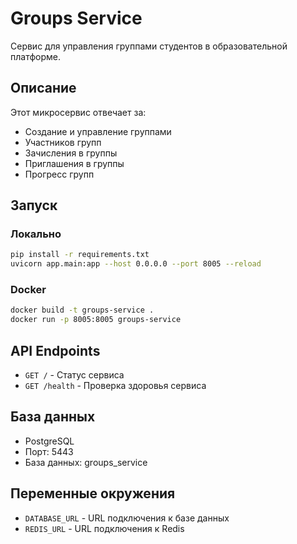 # Groups Service

Сервис для управления группами студентов в образовательной платформе.

## Описание

Этот микросервис отвечает за:
- Создание и управление группами
- Участников групп
- Зачисления в группы
- Приглашения в группы
- Прогресс групп

## Запуск

### Локально
```bash
pip install -r requirements.txt
uvicorn app.main:app --host 0.0.0.0 --port 8005 --reload
```

### Docker
```bash
docker build -t groups-service .
docker run -p 8005:8005 groups-service
```

## API Endpoints

- `GET /` - Статус сервиса
- `GET /health` - Проверка здоровья сервиса

## База данных

- PostgreSQL
- Порт: 5443
- База данных: groups_service

## Переменные окружения

- `DATABASE_URL` - URL подключения к базе данных
- `REDIS_URL` - URL подключения к Redis